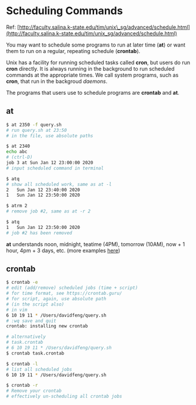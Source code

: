 # Scheduling Commands

Ref: [http://faculty.salina.k-state.edu/tim/unix\_sg/advanced/schedule.html](http://faculty.salina.k-state.edu/tim/unix_sg/advanced/schedule.html)

You may want to schedule some programs to run at later time \(**at**\) or want them to run on a regular, repeating schedule \(**crontab**\).

Unix has a facility for running scheduled tasks called **cron**, but users do run **cron** directly. It is always running in the background to run scheduled commands at the appropriate times. We call system programs, such as **cron**, that run in the backgroud _daemons_.

The programs that users use to schedule programs are **crontab** and **at**.

## at

```bash
$ at 2350 -f query.sh
# run query.sh at 23:50
# in the file, use absolute paths

$ at 2340
echo abc
# (ctrl-D)
job 3 at Sun Jan 12 23:00:00 2020
# input scheduled command in terminal

$ atq
# show all scheduled work, same as at -l
2	Sun Jan 12 23:40:00 2020
1	Sun Jan 12 23:50:00 2020

$ atrm 2
# remove job #2, same as at -r 2

$ atq
1	Sun Jan 12 23:50:00 2020
# job #2 has been removed
```

**at** understands noon, midnight, teatime \(4PM\), tomorrow \(10AM\), now + 1 hour, 4pm + 3 days, etc. \(more examples [here](https://www.computerhope.com/unix/uat.htm)\)

## crontab

```bash
$ crontab -e
# edit (add/remove) scheduled jobs (time + script)
# for time format, see https://crontab.guru/
# for script, again, use absolute path
# (in the script also)
# in vim
6 10 19 11 * /Users/davidfeng/query.sh
# :wq save and quit
crontab: installing new crontab

# alternatively
# task.crontab
# 6 10 19 11 * /Users/davidfeng/query.sh
$ crontab task.crontab

$ crontab -l
# list all scheduled jobs
6 10 19 11 * /Users/davidfeng/query.sh

$ crontab -r
# Remove your crontab
# effectively un-scheduling all crontab jobs
```

